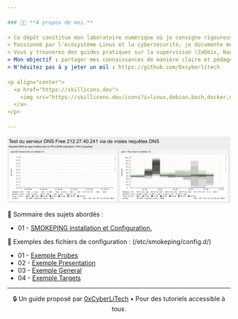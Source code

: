 ```yaml
---

### 👨‍💻 **À propos de moi.**

> Ce dépôt constitue mon laboratoire numérique où je consigne rigoureusement mes apprentissages et expérimentations.
> Passionné par l'écosystème Linux et la cybersécurité, je documente mon parcours et mes projets sur mon GitHub.
> Vous y trouverez des guides pratiques sur la supervision (Zabbix, Nagios), la conteneurisation (Docker) et la sécurisation de serveurs Debian.
> Mon objectif : partager mes connaissances de manière claire et pédagogique.
> N'hésitez pas à y jeter un œil : https://github.com/0xcyberlitech

<p align="center">
  <a href="https://skillicons.dev">
    <img src="https://skillicons.dev/icons?i=linux,debian,bash,docker,nginx,grafana,prometheus,git,vim" />
  </a>
</p>

---
```


![Smokeping_01](./images/smokeping_01.png)

👋 Sommaire des sujets abordés :

- 01 - [SMOKEPING installation et Configuration.](SMOKEPING-installation-et-Configuration.md)

👋 Exemples des fichiers de configuration : (/etc/smokeping/config.d/)

- 01 - [Exemple Probes](Probes)
- 02 - [Exemple Presentation](Presentation)
- 03 - [Exemple General](General)
- 04 - [Exemple Targets](Targets)

---

<p align="center">
  🔒 Un guide proposé par <a href="https://github.com/0xCyberLiTech">0xCyberLiTech</a> • Pour des tutoriels accessible à tous.
</p>
